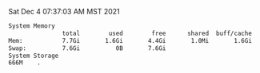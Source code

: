 Sat Dec  4 07:37:03 AM MST 2021
```bash
System Memory
               total        used        free      shared  buff/cache   available
Mem:           7.7Gi       1.6Gi       4.4Gi       1.0Mi       1.6Gi       5.8Gi
Swap:          7.6Gi          0B       7.6Gi
System Storage
666M	.
```
